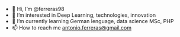 - 👋 Hi, I’m @ferreras98
- 👀 I’m interested in Deep Learning, technologies, innovation
- 🌱 I’m currently learning German lenguage, data science MSc, PHP
- 📫 How to reach me antonio.ferreras@gmail.com

<!---
ferreras98/ferreras98 is a ✨ special ✨ repository because its `README.md` (this file) appears on your GitHub profile.
You can click the Preview link to take a look at your changes.
--->

